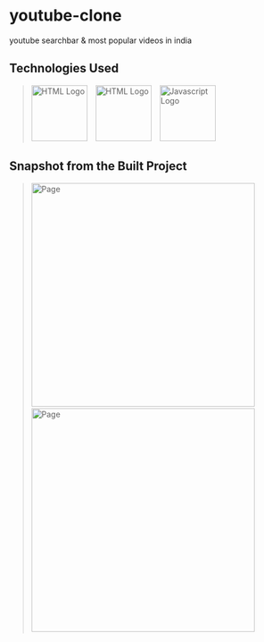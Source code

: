 # youtube-clone
youtube searchbar &amp; most popular videos in india

## Technologies Used
> <img src = "https://i.stack.imgur.com/PgcSR.png" width = "100" height = "100" alt = "HTML Logo"/>
> &ensp; <img src = "https://upload.wikimedia.org/wikipedia/commons/thumb/d/d5/CSS3_logo_and_wordmark.svg/1200px-CSS3_logo_and_wordmark.svg.png" width = "100" height = "100" alt ="HTML Logo"/>
> &ensp; <img src = "https://cdn.iconscout.com/icon/free/png-256/javascript-2752148-2284965.png" width = "100" height = "100" alt = "Javascript Logo">

## Snapshot from the Built Project

> <img src = "https://masai-course.s3.ap-south-1.amazonaws.com/users/2119/submissions/215196/390032/82923f7f8605fa6e891a0b309566bea0/youtube%20searchbar.PNG" style="width:400px" alt = "Page" />  &emsp;
> <img src = "https://masai-course.s3.ap-south-1.amazonaws.com/users/2119/submissions/215196/390031/f77ff214a6c3f34ca9b53f96d7f1e845/youtube_mostpopularindia.PNG" style="width:400px" alt = "Page" /> &emsp;




